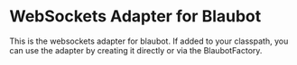 # WebSockets Adapter for Blaubot
This is the websockets adapter for blaubot.
If added to your classpath, you can use the adapter by creating it directly or via the BlaubotFactory.